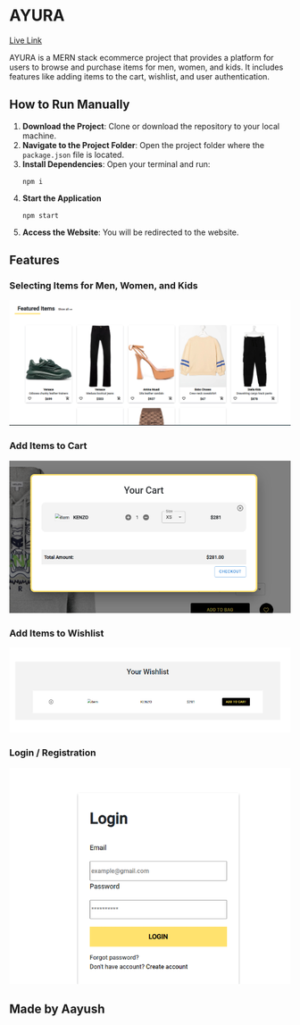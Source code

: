 
<h1>AYURA</h1>
<p><a href="https://ayura1.netlify.app/">Live Link</a></p>
<p>AYURA is a MERN stack ecommerce project that provides a platform for users to browse and purchase items for men, women, and kids. It includes features like adding items to the cart, wishlist, and user authentication.</p>

<h2>How to Run Manually</h2>
<ol>
<li><strong>Download the Project</strong>: Clone or download the repository to your local machine.</li>
<li><strong>Navigate to the Project Folder</strong>: Open the project folder where the <code>package.json</code> file is located.</li>
<li><strong>Install Dependencies</strong>: Open your terminal and run:
<pre><code>npm i</code></pre>
</li>
<li><strong>Start the Application</strong>
<pre><code>npm start</code></pre>
</li>
<li><strong>Access the Website</strong>: You will be redirected to the website.</li>
</ol>

<h2>Features</h2>

<h3>Selecting Items for Men, Women, and Kids</h3>
<p><img src="ReadmeImages/items.png" alt="Items for men, women, kids" width="600"></p>

<h3>Add Items to Cart</h3>
<p><img src="ReadmeImages/cart.png" alt="Add to cart" width="600"></p>

<h3>Add Items to Wishlist</h3>
<p><img src="ReadmeImages/wishlist.png" alt="Add to wishlist" width="600"></p>

<h3>Login / Registration</h3>
<p><img src="ReadmeImages/login.png" alt="Login / Registration" width="600"></p>

<h2>Made by Aayush</h2>

